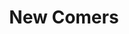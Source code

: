 ---
# https://www.hackforla.org/newcomers redirections to -> https://github.com/hackforla/website/wiki/Being-a-Part-of-the-Hack-For-LA-Team
layout: redirect
title: New Comers
permalink: /newcomers/
redirect_to: https://github.com/hackforla/website/wiki/Being-a-Part-of-the-Hack-For-LA-Team
---